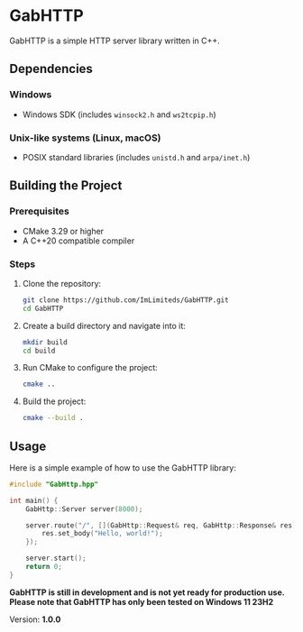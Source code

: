 # GabHTTP

GabHTTP is a simple HTTP server library written in C++.

## Dependencies

### Windows
- Windows SDK (includes `winsock2.h` and `ws2tcpip.h`)

### Unix-like systems (Linux, macOS)
- POSIX standard libraries (includes `unistd.h` and `arpa/inet.h`)

## Building the Project

### Prerequisites
- CMake 3.29 or higher
- A C++20 compatible compiler

### Steps

1. Clone the repository:
    ```sh
    git clone https://github.com/ImLimiteds/GabHTTP.git
    cd GabHTTP
    ```

2. Create a build directory and navigate into it:
    ```sh
    mkdir build
    cd build
    ```

3. Run CMake to configure the project:
    ```sh
    cmake ..
    ```

4. Build the project:
    ```sh
    cmake --build .
    ```

## Usage

Here is a simple example of how to use the GabHTTP library:

```cpp
#include "GabHttp.hpp"

int main() {
    GabHttp::Server server(8000);

    server.route("/", [](GabHttp::Request& req, GabHttp::Response& res) {
        res.set_body("Hello, world!");
    });

    server.start();
    return 0;
}
```

**GabHTTP is still in development and is not yet ready for production use. Please note that GabHTTP has only been tested
on Windows 11 23H2**

Version: **1.0.0**